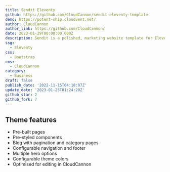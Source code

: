 ```yaml
---
title: Sendit Eleventy
github: https://github.com/CloudCannon/sendit-eleventy-template
demo: https://potent-ship.cloudvent.net/
author: CloudCannon
author_link: https://github.com/CloudCannon/
date: 2023-01-29T00:00:00.000Z
description: Sendit is a polished, marketing website template for Eleventy
ssg:
  - Eleventy
css:
  - Bootstrap
cms:
  - CloudCannon
category:
  - Business
draft: false
publish_date: '2022-11-15T04:18:07Z'
update_date: '2023-01-25T01:24:20Z'
github_star: 2
github_fork: 7
---
```


## Theme features

- Pre-built pages
- Pre-styled components
- Blog with pagination and category pages
- Configurable navigation and footer
- Multiple hero options
- Configurable theme colors
- Optimised for editing in CloudCannon